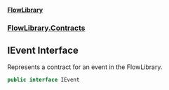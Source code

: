 #### [FlowLibrary](FlowLibrary.md 'FlowLibrary')
### [FlowLibrary.Contracts](FlowLibrary.Contracts.md 'FlowLibrary.Contracts')

## IEvent Interface

Represents a contract for an event in the FlowLibrary.

```csharp
public interface IEvent
```